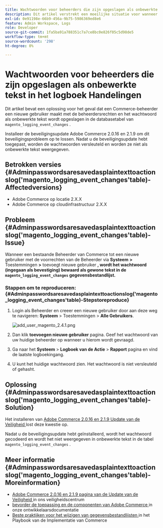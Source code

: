 ```yaml
---
title: Wachtwoorden voor beheerders die zijn opgeslagen als onbewerkte tekst in het logboek Handelingen
description: Dit artikel verstrekt een moeilijke situatie voor wanneer een Beheerder van Commerce tot een nieuwe gebruiker met de voorrechten van de Beheerder leidt en het wachtwoord wordt bewaard als gewone tekst in de &grave; magento_logging_event_changes' gegevensbestandlijst.
exl-id: 0e91198e-66b9-456a-9b75-5986369ed8e6
feature: Admin Workspace, Logs
role: Developer
source-git-commit: 1fa5ba91a788351c7a7ce8bc0e826f05c5d98de5
workflow-type: tm+mt
source-wordcount: '298'
ht-degree: 0%

---
```


# Wachtwoorden voor beheerders die zijn opgeslagen als onbewerkte tekst in het logboek Handelingen

Dit artikel bevat een oplossing voor het geval dat een Commerce-beheerder een nieuwe gebruiker maakt met de beheerdersrechten en het wachtwoord als onbewerkte tekst wordt opgeslagen in de databasetabel van `magento_logging_event_changes` .

Installeer de beveiligingsupdate Adobe Commerce 2.0.16 en 2.1.9 om dit beveiligingsprobleem op te lossen. Nadat u de beveiligingsupdate hebt toegepast, worden de wachtwoorden versleuteld en worden ze niet als onbewerkte tekst weergegeven.

## Betrokken versies {#Adminpasswordsaresavedasplaintexttoactionslog('magento_logging_event_changes'table)-Affectedversions}

* Adobe Commerce op locatie 2.X.X
* Adobe Commerce op cloudinfrastructuur 2.X.X

## Probleem {#Adminpasswordsaresavedasplaintexttoactionslog('magento_logging_event_changes'table)-Issue}

Wanneer een bestaande Beheerder van Commerce tot een nieuwe gebruiker met de voorrechten van de Beheerder via **Systeem** **>** Toestemmingen **>** toevoegt nieuwe gebruiker **, wordt het wachtwoord (ingegaan als bevestiging) bewaard als gewone tekst in de `magento_logging_event_changes` gegevensbestandlijst.**

### Stappen om te reproduceren: {#Adminpasswordsaresavedasplaintexttoactionslog('magento_logging_event_changes'table)-Stepstoreproduce}

1. Login als Beheerder en creeer een nieuwe gebruiker door aan deze weg te navigeren: **Systeem** > Toestemmingen > **Alle Gebruikers**.

   ![ add_user_magento_2.4.1.png ](assets/add_user_magento_2.4.1.png)

1. Dan klik **toevoegen nieuwe gebruiker** pagina. Geef het wachtwoord van uw huidige beheerder op wanneer u hierom wordt gevraagd.
1. Ga naar het **Systeem** > **Logboek van de Actie** > **Rapport** pagina en vind de laatste logboekingang.
1. U kunt het huidige wachtwoord zien. Het wachtwoord is niet versleuteld of gehasht.

## Oplossing {#Adminpasswordsaresavedasplaintexttoactionslog('magento_logging_event_changes'table)-Solution}

Het installeren van [ Adobe Commerce 2.0.16 en 2.1.9 Update van de Veiligheid ](https://magento.com/security/patches/magento-2016-and-219-security-update) lost deze kwestie op.

Nadat u de beveiligingsupdate hebt geïnstalleerd, wordt het wachtwoord gecodeerd en wordt het niet weergegeven in onbewerkte tekst in de tabel `magento_logging_event_changes` .

## Meer informatie {#Adminpasswordsaresavedasplaintexttoactionslog('magento_logging_event_changes'table)-Moreinformation}

* [ Adobe Commerce 2.0.16 en 2.1.9 pagina van de Update van de Veiligheid ](https://magento.com/security/patches/magento-2016-and-219-security-update) in ons veiligheidscentrum
* [ bevorder de toepassing en de componenten van Adobe Commerce ](https://experienceleague.adobe.com/docs/commerce-operations/upgrade-guide/overview.html) in onze ontwikkelaarsdocumentatie
* [ Beste praktijken voor het wijzigen van gegevensbestandlijsten ](https://experienceleague.adobe.com/en/docs/commerce-operations/implementation-playbook/best-practices/development/modifying-core-and-third-party-tables#why-adobe-recommends-avoiding-modifications) in het Playbook van de Implementatie van Commerce
